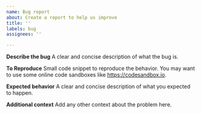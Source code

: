 ```yaml
---
name: Bug report
about: Create a report to help us improve
title: ''
labels: bug
assignees: ''

---
```


**Describe the bug**
A clear and concise description of what the bug is.

**To Reproduce**
Small code snippet to reproduce the behavior. You may want to use some online code sandboxes like https://codesandbox.io.

**Expected behavior**
A clear and concise description of what you expected to happen.

**Additional context**
Add any other context about the problem here.
